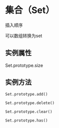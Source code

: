 # 集合（Set）

插入顺序

可以数组转换为set

## 实例属性

Set.prototype.size

## 实例方法

`Set.prototype.add()`

`Set.prototype.delete()`

`Set.prototype.clear()`

`Set.prototype.has()`
